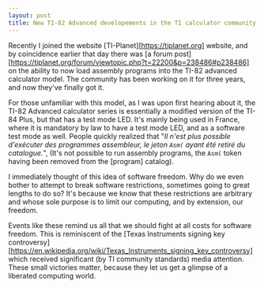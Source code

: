 ```yaml
---
layout: post
title: New TI-82 Advanced developements in the TI calculator community
---
```


Recently I joined the website [TI-Planet][https://tiplanet.org]
website, and by coincidence earlier that day there was [a forum
post][https://tiplanet.org/forum/viewtopic.php?t=22200&p=238486#p238486]
on the ability to now load assembly programs into the TI-82 advanced
calculator model.  The community has been working on it for three
years, and now they've finally got it.

For those unfamiliar with this model, as I was upon first hearing
about it, the TI-82 Advanced calculator series is essentially a
modified version of the TI-84 Plus, but that has a test mode LED.
It's mainly being used in France, where it is mandatory by law to have
a test mode LED, and as a software test mode as well.  People quickly
realized that "*Il n'est plus possible d'exécuter des programmes
assembleur, le jeton `Asm(` ayant été retiré du catalogue.*", (It's
not possible to run assembly programs, the `Asm(` token having been
removed from the [program] catalog).

I immediately thought of this idea of software freedom.  Why do we
even bother to attempt to break software restrictions, sometimes going
to great lengths to do so?  It's because we know that these
restrictions are arbitrary and whose sole purpose is to limit our
computing, and by extension, our freedom.

Events like these remind us all that we should fight at all costs for
software freedom.  This is reminiscent of the [Texas Instruments
signing key
controversy][https://en.wikipedia.org/wiki/Texas_Instruments_signing_key_controversy]
which received significant (by TI community standards) media
attention.  These small victories matter, because they let us get a
glimpse of a liberated computing world.


